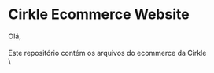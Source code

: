 # Cirkle Ecommerce Website

Olá,\
\
Este repositório contém os arquivos do ecommerce da Cirkle
\
\



